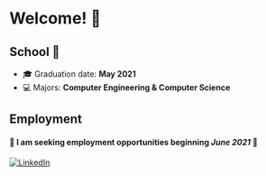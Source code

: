 # Welcome! 👋

## School 🏫
- 🎓 Graduation date: **May 2021**
- 💻 Majors: **Computer Engineering & Computer Science**

## Employment

#### 🚨 **I am seeking employment opportunities beginning *June 2021*** 🚨

[![LinkedIn](https://content.linkedin.com/content/dam/me/business/en-us/amp/brand-site/v2/bg/LI-Bug.svg.original.svg)](https://www.linkedin.com/in/dylanrichards)

<!--
### Previous Internships
<img src="https://www.3m.com/favicon.ico" width="16"/>

![Jackson Logo](https://www.jackson.com/favicon.ico)

![Savance Logo](https://www.savance.com/favicon.ico)
-->
